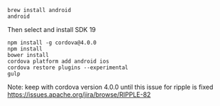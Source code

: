 ```
brew install android
android
```

Then select and install SDK 19

```
npm install -g cordova@4.0.0
npm install
bower install
cordova platform add android ios
cordova restore plugins --experimental
gulp
```

Note: keep with cordova version 4.0.0 until this issue for ripple is fixed https://issues.apache.org/jira/browse/RIPPLE-82
